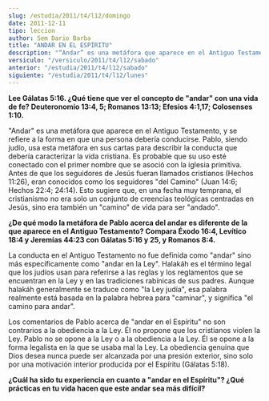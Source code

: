 ```yaml
---
slug: /estudia/2011/t4/l12/domingo
date: 2011-12-11
tipo: leccion
author: Sem Dario Barba
title: "ANDAR EN EL ESPÍRITU"
description: "“Andar” es una metáfora que aparece en el Antiguo Testamento, y se refiere a la  forma en que una persona debería conducirse. Pablo, siendo judío, usa esta  metáfora en sus cartas para describir la conducta que debería caracterizar la  vida cristiana. Es probable que su uso es..."
versiculo: "/versiculo/2011/t4/l12/sabado"
anterior: "/estudia/2011/t4/l12/sabado"
siguiente: "/estudia/2011/t4/l12/lunes"
---
```


**Lee Gálatas 5:16. ¿Qué tiene que ver el concepto de "andar" con una vida de fe? Deuteronomio 13:4, 5; Romanos 13:13; Efesios 4:1,17; Colosenses 1:10.**

"Andar" es una metáfora que aparece en el Antiguo Testamento, y se refiere a la forma en que una persona debería conducirse. Pablo, siendo judío, usa esta metáfora en sus cartas para describir la conducta que debería caracterizar la vida cristiana. Es probable que su uso esté conectado con el primer nombre que se asoció con la iglesia primitiva. Antes de que los seguidores de Jesús fueran llamados cristianos (Hechos 11:26), eran conocidos como los seguidores "del Camino" (Juan 14:6; Hechos 22:4; 24:14). Esto sugiere que, en una fecha muy temprana, el cristianismo no era solo un conjunto de creencias teológicas centradas en Jesús, sino era también un "camino" de vida para ser "andado".

**¿De qué modo la metáfora de Pablo acerca del andar es diferente de la que aparece en el Antiguo Testamento? Compara Éxodo 16:4, Levítico 18:4 y Jeremías 44:23 con Gálatas 5:16 y 25, y Romanos 8:4.**

La conducta en el Antiguo Testamento no fue definida como "andar" sino más específicamente como "andar en la Ley". Halakáh es el término legal que los judíos usan para referirse a las reglas y los reglamentos que se encuentran en la Ley y en las tradiciones rabínicas de sus padres. Aunque halakáh generalmente se traduce como "la Ley judía", esa palabra realmente está basada en la palabra hebrea para "caminar", y significa "el camino para andar".

Los comentarios de Pablo acerca de "andar en el Espíritu" no son contrarios a la obediencia a la Ley. Él no propone que los cristianos violen la Ley. Pablo no se opone a la Ley o a la obediencia a la Ley. Él se opone a la forma legalista en la que se usaba mal la Ley. La obediencia genuina que Dios desea nunca puede ser alcanzada por una presión exterior, sino solo por una motivación interior producida por el Espíritu (Gálatas 5:18).

**¿Cuál ha sido tu experiencia en cuanto a "andar en el Espíritu"? ¿Qué prácticas en tu vida hacen que este andar sea más difícil?**
